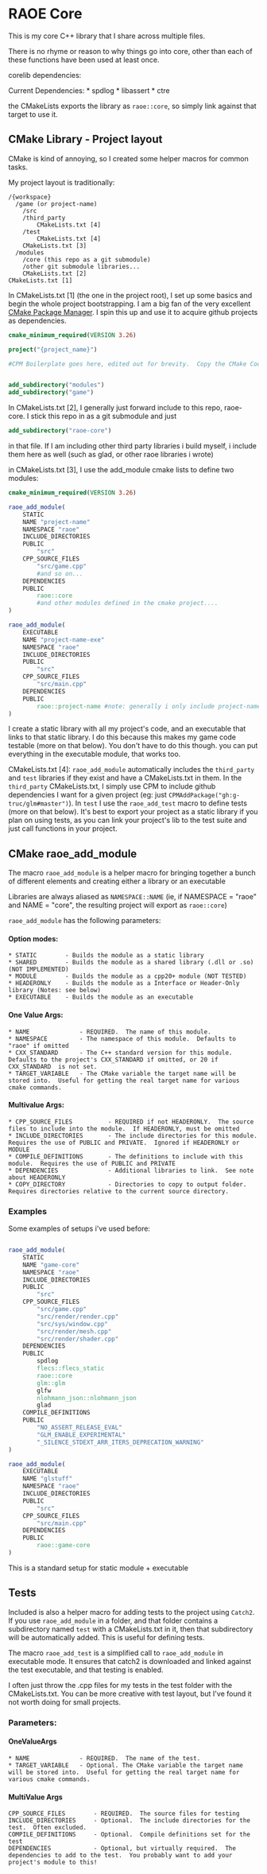 # RAOE Core

This is my core C++ library that I share across multiple files.  

There is no rhyme or reason to why things go into core, other than each of these functions have been used at least once.  


corelib dependencies:

Current Dependencies:
    * spdlog
    * libassert
    * ctre

the CMakeLists exports the library as `raoe::core`, so simply link against that target to use it.



## CMake Library - Project layout

CMake is kind of annoying, so I created some helper macros for common tasks.  

My project layout is traditionally:

```
/{workspace}
  /game (or project-name)
    /src
    /third_party
        CMakeLists.txt [4]
    /test
        CMakeLists.txt [4]
    CMakeLists.txt [3]
  /modules
    /core (this repo as a git submodule)
    /other git submodule libraries...
    CMakeLists.txt [2]
CMakeLists.txt [1]
```



In CMakeLists.txt \[1] (the one in the project root), I set up some basics and begin the whole project bootstrapping.  I am a big fan of the very excellent [CMake Package Manager](https://github.com/cpm-cmake/CPM.cmake).  I spin this up and use it to acquire github projects as dependencies.  

```cmake
cmake_minimum_required(VERSION 3.26)

project("{project_name}")

#CPM Boilerplate goes here, edited out for brevity.  Copy the CMake Code in the CPM repo here.


add_subdirectory("modules")
add_subdirectory("game")

```
In CMakeLists.txt \[2], I generally just forward include to this repo, raoe-core.  I stick this repo in as a git submodule and just

```cmake
add_subdirectory("raoe-core")
```

in that file.  If I am including other third party libraries i build myself, i include them here as well (such as glad, or other raoe libraries i wrote)


in CMakeLists.txt \[3], I use the add_module cmake lists to define two modules:

```cmake
cmake_minimum_required(VERSION 3.26)

raoe_add_module(
    STATIC
    NAME "project-name"
    NAMESPACE "raoe"
    INCLUDE_DIRECTORIES
    PUBLIC
        "src"
    CPP_SOURCE_FILES
        "src/game.cpp"
        #and so on...
    DEPENDENCIES
    PUBLIC
        raoe::core
        #and other modules defined in the cmake project....       
)

raoe_add_module(
    EXECUTABLE
    NAME "project-name-exe"
    NAMESPACE "raoe"
    INCLUDE_DIRECTORIES
    PUBLIC
        "src"
    CPP_SOURCE_FILES
        "src/main.cpp"
    DEPENDENCIES
    PUBLIC
        raoe::project-name #note: generally i only include project-name here/ 
)
```

I create a static library with all my project's code, and an executable that links to that static library.  I do this because this makes my game code testable (more on that below).  You don't have to do this though.  you can put everything in the executable module, that works too.


CMakeLists.txt \[4]: `raoe_add_module` automatically includes the `third_party` and `test` libraries if they exist and have a CMakeLists.txt in them.  In the `third_party` CMakeLists.txt, I simply use CPM to include github dependencies I want for a given project (eg: just `CPMAddPackage("gh:g-truc/glm#master")`).  In `test` I use the `raoe_add_test` macro to define tests (more on that below).  It's best to export your project as a static library if you plan on using tests, as you can link your project's lib to the test suite and just call functions in your project.  


## CMake raoe_add_module

The macro `raoe_add_module` is a helper macro for bringing together a bunch of different elements and creating either a library or an executable

Libraries are always aliased as `NAMESPACE::NAME` (ie, if NAMESPACE = "raoe" and NAME = "core", the resulting project will export as `raoe::core`)


`raoe_add_module` has the following parameters:

#### Option modes:
    * STATIC        - Builds the module as a static library
    * SHARED        - Builds the module as a shared library (.dll or .so) (NOT IMPLEMENTED)
    * MODULE        - Builds the module as a cpp20+ module (NOT TESTED)
    * HEADERONLY    - Builds the module as a Interface or Header-Only library (Notes: see below)
    * EXECUTABLE    - Builds the module as an executable
 
#### One Value Args:
    * NAME              - REQUIRED.  The name of this module.   
    * NAMESPACE         - The namespace of this module.  Defaults to "raoe" if omitted
    * CXX_STANDARD      - The C++ standard version for this module.  Defaults to the project's CXX_STANDARD if omitted, or 20 if CXX_STANDARD  is not set.
    * TARGET_VARIABLE   - The CMake variable the target name will be stored into.  Useful for getting the real target name for various cmake commands. 

#### Multivalue Args:
    * CPP_SOURCE_FILES          - REQUIRED if not HEADERONLY.  The source files to include into the module.  If HEADERONLY, must be omitted
    * INCLUDE_DIRECTORIES       - The include directories for this module.  Requires the use of PUBLIC and PRIVATE.  Ignored if HEADERONLY or MODULE
    * COMPILE_DEFINITIONS       - The definitions to include with this module.  Requires the use of PUBLIC and PRIVATE
    * DEPENDENCIES              - Additional libraries to link.  See note about HEADERONLY
    * COPY_DIRECTORY            - Directories to copy to output folder.  Requires directories relative to the current source directory.  



### Examples

Some examples of setups i've used before:

```cmake

raoe_add_module(
    STATIC
    NAME "game-core"
    NAMESPACE "raoe"
    INCLUDE_DIRECTORIES
    PUBLIC
        "src"
    CPP_SOURCE_FILES
        "src/game.cpp"
        "src/render/render.cpp"
        "src/sys/window.cpp"
        "src/render/mesh.cpp"
        "src/render/shader.cpp"
    DEPENDENCIES
    PUBLIC
        spdlog
        flecs::flecs_static
        raoe::core
        glm::glm
        glfw
        nlohmann_json::nlohmann_json
        glad
    COMPILE_DEFINITIONS
    PUBLIC
        "NO_ASSERT_RELEASE_EVAL"
        "GLM_ENABLE_EXPERIMENTAL"
        "_SILENCE_STDEXT_ARR_ITERS_DEPRECATION_WARNING"
)

raoe_add_module(
    EXECUTABLE
    NAME "glstuff"
    NAMESPACE "raoe"
    INCLUDE_DIRECTORIES
    PUBLIC
        "src"
    CPP_SOURCE_FILES
        "src/main.cpp"
    DEPENDENCIES
    PUBLIC
        raoe::game-core
)
```

This is a standard setup for static module + executable

## Tests

Included is also a helper macro for adding tests to the project using `Catch2`.  If you use `raoe_add_module` in a folder, and that folder contains a subdirectory named `test` with a CMakeLists.txt in it, then that subdirectory will be automatically added.  This is useful for defining tests.

The macro `raoe_add_test` is a simplified call to `raoe_add_module` in executable mode.  It ensures that catch2 is downloaded and linked against the test executable, and that testing is enabled.  

I often just throw the .cpp files for my tests in the test folder with the CMakeLists.txt.  You can be more creative with test layout, but I've found it not worth doing for small projects.  

### Parameters:

#### OneValueArgs
    * NAME              - REQUIRED.  The name of the test.  
    * TARGET_VARIABLE   - Optional. The CMake variable the target name will be stored into.  Useful for getting the real target name for various cmake commands. 

#### MultiValue Args
    CPP_SOURCE_FILES        - REQUIRED.  The source files for testing
    INCLUDE_DIRECTORIES     - Optional.  The include directories for the test.  Often excluded.  
    COMPILE_DEFINITIONS     - Optional.  Compile definitions set for the test
    DEPENDENCIES            - Optional, but virtually required.  The dependencies to add to the test.  You probably want to add your project's module to this!


